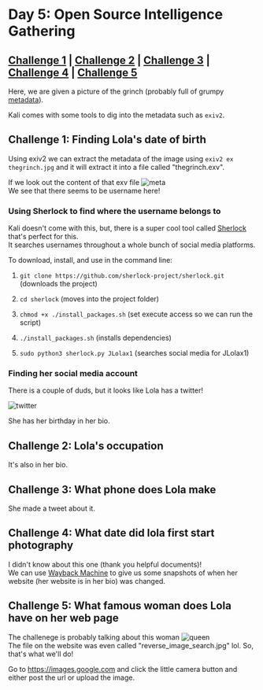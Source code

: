 # Day 5: Open Source Intelligence Gathering

## [Challenge 1](#challenge-1-finding-lolas-date-of-birth) | [Challenge 2](#challenge-2-lolas-occupation) | [Challenge 3](#challenge-3-what-phone-does-lola-make) | [Challenge 4](#challenge-4-what-date-did-lola-first-start-photography) | [Challenge 5](#challenge-5-what-famous-woman-does-lola-have-on-her-web-page)

Here, we are given a picture of the grinch (probably full of grumpy [metadata](https://en.wikipedia.org/wiki/Metadata)).

Kali comes with some tools to dig into the metadata such as `exiv2`.

## Challenge 1: Finding Lola's date of birth

Using exiv2 we can extract the metadata of the image using `exiv2 ex thegrinch.jpg` and it will extract it into a file called "thegrinch.exv".

If we look out the content of that exv file
![meta](https://i.imgur.com/ihJRvld.png)\
We see that there seems to be username here!

### Using Sherlock to find where the username belongs to

Kali doesn't come with this, but, there is a super cool tool called [Sherlock](https://github.com/sherlock-project/sherlock) that's perfect for this.\
It searches usernames throughout a whole bunch of social media platforms.

To download, install, and use in the command line:

1. `git clone https://github.com/sherlock-project/sherlock.git` (downloads the project)

2. `cd sherlock` (moves into the project folder)

3. `chmod +x ./install_packages.sh` (set execute access so we can run the script)

4. `./install_packages.sh` (installs dependencies)

5. `sudo python3 sherlock.py JLolax1` (searches social media for JLolax1)

### Finding her social media account

There is a couple of duds, but it looks like Lola has a twitter!

![twitter](https://i.imgur.com/bLLhMTo.png)

She has her birthday in her bio.

## Challenge 2: Lola's occupation

It's also in her bio.

## Challenge 3: What phone does Lola make

She made a tweet about it.

## Challenge 4: What date did lola first start photography

I didn't know about this one (thank you helpful documents)!\
We can use [Wayback Machine](https://web.archive.org) to give us some snapshots of when her website (her website is in her bio) was changed.

## Challenge 5: What famous woman does Lola have on her web page

The challenege is probably talking about this woman
![queen](https://lolajohnson1998.files.wordpress.com/2019/10/reverse_image_search.jpg)\
The file on the website was even called "reverse_image_search.jpg" lol. So, that's what we'll do!

Go to https://images.google.com and click the little camera button and either post the url or upload the image.
